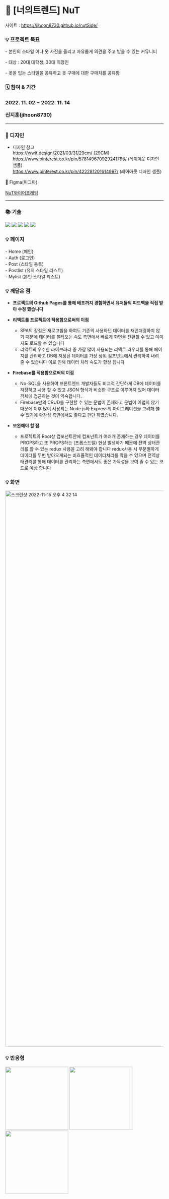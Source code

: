 <h1>🧢 [너의트렌드] NuT</h1>

사이트 : https://jihoon8730.github.io/nutSide/

<h3>💡 프로젝트 목표</h3>

<p> - 본인의 스타일 이나 옷 사진을 올리고 자유롭게 의견을 주고 받을 수 있는 커뮤니티</p>
<p> - 대상 : 20대 대학생, 30대 직장인</p>
<p> - 옷을 입는 스타일을 공유하고 옷 구매에 대한 구매처를 공유함</p>

<h3>🗓 참여 & 기간<h3>

<p>2022. 11. 02 ~ 2022. 11. 14</p>
<p>신지훈(jihoon8730)</p>

<hr />

<h3>🌈 디자인</h3>

- 디자인 참고<br />
  https://wwit.design/2021/03/31/29cm/ (29CM)<br />
  https://www.pinterest.co.kr/pin/578149670929241788/ (레이아웃 디자인 샘플)<br />
  https://www.pinterest.co.kr/pin/422281201614997/ (레이아웃 디자인 샘플)

🌈 Figma(피그마)

[NuT와이어프레임](https://www.figma.com/file/G99c5ynwPsde6v10PLoZbV/NuT-%EC%99%80%EC%9D%B4%EC%96%B4%ED%94%84%EB%A0%88%EC%9E%84?node-id=0%3A1&t=R7FfDkpq1mCjV7Y7-1)

<hr />

<h3>📚 기술 </h3>
<div>
  <img src="https://img.shields.io/badge/HTML5-red?style=for-the-badge&logo=HTML5&logoColor=white">
  <img src="https://img.shields.io/badge/Sass-pink?style=for-the-badge&logo=Sass&logoColor=white">
  <img src="https://img.shields.io/badge/Javascript-yellow?style=for-the-badge&logo=Javascript&logoColor=white">
  <img src="https://img.shields.io/badge/React-skyblue?style=for-the-badge&logo=React&logoColor=white">
  <img src="https://img.shields.io/badge/Firebase-orange?style=for-the-badge&logo=Firebase&logoColor=white">
</div>

<h3>💡 페이지</h3>
- Home (메인) <br />
- Auth (로그인) <br />
- Post (스타일 등록) <br />
- Postlist (유저 스타일 리스트) <br />
- Mylist (본인 스타일 리스트)

### 💡 깨달은 점

- **프로젝트의 Github Pages를 통해 배포까지 경험하면서 유저들의 피드백을 직접 받아 수정 했습니다**
- **리액트를 프로젝트에 적용함으로써의 이점**
  - SPA의 장점은 새로고침을 하여도 기존의 사용하던 데이터를 재랜더링하지 않기 때문에 데이터를 불러오는 속도 측면에서 빠르게 화면을 전환할 수 있고 이미지도 로드할 수 있습니다
  - 리액트의 우수한 라이브러리 중 가장 많이 사용되는 리액트 라우터를 통해 페이지를 관리하고 DB에 저장된 데이터를 가장 상위 컴포넌트에서 관리하여 내려 줄 수 있습니다 이로 인해 데이터 처리 속도가 향상 됩니다
- **Firebase를 적용함으로써의 이점**

  - No-SQL을 사용하여 프론트엔드 개발자들도 비교적 간단하게 DB에 데이터를 저장하고 사용 할 수 있고 JSON 형식과 비슷한 구조로 이루어져 있어 데이터 객체에 접근하는 것이 익숙합니다.
  - Firebase만의 CRUD를 구현할 수 있는 문법이 존재하고 문법이 어렵지 않기 때문에 이후 많이 사용되는 Node.js와 Express의 마이그레이션을 고려해 볼 수 있기에 확장성 측면에서도 좋다고 판단 하였습니다.

- **보완해야 할 점**
  - 프로젝트의 Root상 컴포넌트안에 컴포넌트가 여러개 존재하는 경우 데이터를 PROPS하고 또 PROPS하는 (프롭스드릴) 현상 발생하기 때문에 전역 상태관리를 할 수 있는 redux 사용을 고려 해봐야 합니다 redux사용 시 무분별하게 데이터를 두번 받아오게되는 비효율적인 데이터처리를 막을 수 있으며 전역상태관리를 통해 데이터를 관리하는 측면에서도 좋은 가독성을 보여 줄 수 있는 코드로 예상 합니다

<h3>💡 화면 </h3>
<img width="1765" alt="스크린샷 2022-11-15 오후 4 32 14" src="https://user-images.githubusercontent.com/88140865/201857597-3ae45f43-d285-4a3b-bccd-f9db28b439b3.png">
<h3>💡 반응형 </h3>
<div>
  <img src="https://user-images.githubusercontent.com/88140865/201858290-1680d4f4-c516-4aab-8c3b-f69fe625d6f8.png" width="200px" />
  <img src="https://user-images.githubusercontent.com/88140865/201858356-fb956e68-a3dd-4033-9520-5c74789d6638.png" width="200px" />
  <img src="https://user-images.githubusercontent.com/88140865/201858370-18b80d17-baf5-45ca-bc55-3e97c6fea1e7.png" width="200px" />
</div>
